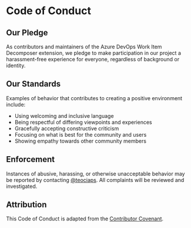 # Code of Conduct

## Our Pledge

As contributors and maintainers of the Azure DevOps Work Item Decomposer extension, we pledge to make participation in our project a harassment-free experience for everyone, regardless of background or identity.

## Our Standards

Examples of behavior that contributes to creating a positive environment include:

- Using welcoming and inclusive language
- Being respectful of differing viewpoints and experiences
- Gracefully accepting constructive criticism
- Focusing on what is best for the community and users
- Showing empathy towards other community members

## Enforcement

Instances of abusive, harassing, or otherwise unacceptable behavior may be reported by contacting [@teociaps](mailto:teociaps.github@gmail.com). All complaints will be reviewed and investigated.

## Attribution

This Code of Conduct is adapted from the [Contributor Covenant](https://www.contributor-covenant.org/).
